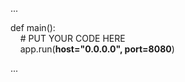 ...  

def main():  
&nbsp;&nbsp;&nbsp;&nbsp;# PUT YOUR CODE HERE  
&nbsp;&nbsp;&nbsp;&nbsp;app.run(**host="0.0.0.0", port=8080**)  

...  